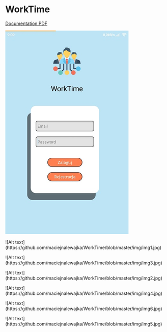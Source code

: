 # WorkTime


<p><a href="https://github.com/maciejnalewajka/WorkTime/blob/master/Dokumentacja%20WorkTime.pdf">Documentation PDF</a></p>


![Alt text](https://github.com/maciejnalewajka/WorkTime/blob/master/img/img7.jpg)
<p></p>
![Alt text](https://github.com/maciejnalewajka/WorkTime/blob/master/img/img1.jpg)
<p></p>
![Alt text](https://github.com/maciejnalewajka/WorkTime/blob/master/img/img3.jpg)
<p></p>
![Alt text](https://github.com/maciejnalewajka/WorkTime/blob/master/img/img2.jpg)
<p></p>
![Alt text](https://github.com/maciejnalewajka/WorkTime/blob/master/img/img4.jpg)
<p></p>
![Alt text](https://github.com/maciejnalewajka/WorkTime/blob/master/img/img6.jpg)
<p></p>
![Alt text](https://github.com/maciejnalewajka/WorkTime/blob/master/img/img5.jpg)
